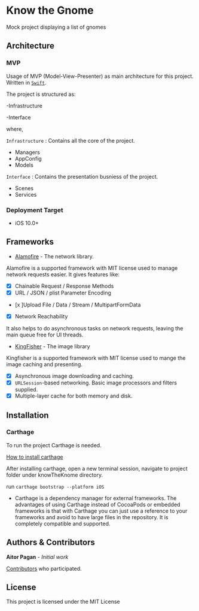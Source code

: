 # Know the Gnome
Mock project displaying a list of gnomes


## Architecture
### MVP
Usage of MVP (Model-View-Presenter) as main architecture for this project.
Written in [`Swift`](https://developer.apple.com/swift/).

The project is structured as:

-Infrastructure

-Interface

where,

`Infrastructure` :  Contains all the core of the project.
* Managers
* AppConfig
* Models

`Interface` : Contains the presentation busniess of the project.
* Scenes
* Services

### Deployment Target

- iOS 10.0+

## Frameworks
* [Alamofire](https://github.com/Alamofire/Alamofire) - The network library.

Alamofire is a supported framework with MIT license used to manage network requests easier. It gives features like:
- [x] Chainable Request / Response Methods
- [x] URL / JSON / plist Parameter Encoding
- [x ]Upload File / Data / Stream / MultipartFormData
- [x] Network Reachability

It also helps to do asynchronous tasks on network requests, leaving the main queue free for UI threads.


* [KingFisher](https://github.com/onevcat/Kingfisher) - The image library

Kingfisher is a supported framework with MIT license used to mange the image caching and presenting.
- [x] Asynchronous image downloading and caching.
- [x] `URLSession`-based networking. Basic image processors and filters supplied.
- [x] Multiple-layer cache for both memory and disk.

## Installation
### Carthage
To run the project Carthage is needed.

 [How to install carthage](https://github.com/Carthage/Carthage#user-content-installing-carthage) 

After installing carthage, open a new terminal session, navigate to project folder under knowTheKnome directory.

run ``` carthage bootstrap --platform iOS ```

- Carthage is a dependency manager for external frameworks. The advantages of using Carthage instead of CocoaPods or embedded frameworks is that with Carthage you can just use a reference to your frameworks and avoid to have large files in the repository. It is completely compatible and supported.

## Authors & Contributors

**Aitor Pagan** - *Initial work*

[Contributors](https://github.com/polenoso/who-is-this-gnome/graphs/contributors) who participated.

## License
This project is licensed under the MIT License

